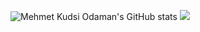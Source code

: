 ![Mehmet Kudsi Odaman's GitHub stats](https://github-readme-stats.vercel.app/api?username=mehmetkudsiodaman&show_icons=true&theme=dark)
![](https://komarev.com/ghpvc/?username=mehmetkudsiodaman&color=blueviolet)
<!--
![Top Langs](https://github-readme-stats.vercel.app/api/top-langs/?username=mehmetkudsiodaman&theme=dark)

- 🔭 I’m currently working on ...
- 🌱 I’m currently learning ...
- 👯 I’m looking to collaborate on ...
- 🤔 I’m looking for help with ...
- 💬 Ask me about ...
- 📫 How to reach me: ...
- 😄 Pronouns: ...
- ⚡ Fun fact: ...
-->
